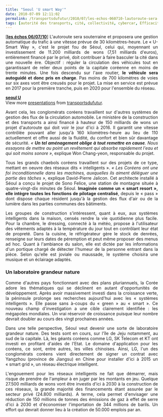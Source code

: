```yaml
---
title: "Seoul 'U smart Way'"
date: 2010-07-09 12:11:02
permalink: /transportsdufutur/2010/07/les-echos-060710-lautoroute-sera-souterraine-et-proposera-une-gestion-automatique-du-trafic-a-une-vitesse-prevue-de-30-2.html
tags: [autorité des transports, cité, collectivité, cybercar, Efficacité énergétique, Infrastructure, partage de la voirie, Pay as You Move]
---
```


<p align="justify" class="texte">[<strong><a href="http://www.lesechos.fr/info/metiers/020636561006-la-coree-du-sud-veut-passer-du-green-au-smart-.htm" target="_blank">les échos 06/07/10</a></strong>] L'autoroute sera souterraine et proposera une gestion automatique du trafic à une vitesse prévue de 30 kilomètres-heure. Le « U-Smart Way », c'est le projet fou de Séoul, celui qui, moyennant un investissement de 11.200 milliards de wons (7,51 milliards d'euros), entièrement financé par le privé, doit contribuer à faire basculer la cité dans une nouvelle ère. Objectif : réguler la circulation des véhicules tout en garantissant de relier deux points de la capitale coréenne en moins de trente minutes. Une fois descendu sur l'axe routier, <strong>le véhicule sera autoguidé et donc pris en charge</strong>. Pas moins de 700 kilomètres de voies sur six axes vont être creusés pour le projet. La mise en service est prévue en 2017 pour la première tranche, puis en 2020 pour l'ensemble du réseau. </p> <div id="__ss_4719061"><strong><a href="http://www.slideshare.net/transportsdufutur/seoul-u" title="seoul U ">seoul U </a></strong>   <div>View more <a href="http://www.slideshare.net/">presentations</a> from <a href="http://www.slideshare.net/transportsdufutur">transportsdufutur</a>.</div></div> <p align="justify" class="texte"> </p>  <!--more-->  <p align="justify" class="texte">Avant cela, les conglomérats coréens travaillent sur d'autres systèmes de gestion des flux de la circulation automobile. Le ministère de la construction et des transports a ainsi financé à hauteur de 150 milliards de wons un projet d'autoroute qui doit voir le jour d'ici à 2016. Il garantit une vitesse contrôlée pouvant aller jusqu'à 160 kilomètres-heure au lieu de 110 actuellement et offre aussi de la fluidité, du confort et bien sûr davantage de sécurité. <em>« <strong>Un tel aménagement oblige à tout remettre en cause</strong>. Nous essayons de mettre au point un revêtement qui absorbe rapidement l'eau et qui soit moins sonore »</em>, explique Won Chang-yeon, responsable du projet. </p> <p align="justify" class="texte">Tous les grands chaebols coréens travaillent sur des projets de ce type, mettant en oeuvre des réseaux dits « intelligents ». <em>« Les Coréens ont une foi inconditionnelle dans les machines, auxquelles ils aiment déléguer une partie des tâches »</em>, explique David-Pierre Jalicon. Cet architecte installé à Séoul a conçu le projet de Sono Felice, une station de montagne située à quatre-vingt-dix minutes de Séoul. <strong>Imaginée comme un « smart resort », elle intègre toutes les fonctions de pilotage centralisé</strong>, depuis le « pass » dont dispose chaque résident jusqu'à la gestion des flux d'air ou de la lumière dans les parties communes des bâtiments. </p> <p align="justify" class="texte">Les groupes de construction s'intéressent, quant à eux, aux systèmes intelligents dans la maison, censés rendre la vie quotidienne plus facile. Pour la chambre, le dressing, connecté à la météo, propose à l'utilisateur des vêtements adaptés à la température du jour tout en contrôlant leur état de propreté. Dans la cuisine, le réfrigérateur gère le stock de denrées, renseigne sur leurs dates de péremption et peut même proposer des menus ad hoc. Quant à l'ambiance du salon, elle est dictée par les informations d'un portique chargé de détecter l'humeur de la personne entrant dans la pièce. Selon qu'elle est joviale ou maussade, le système choisira une musique et un éclairage adaptés. </p> <h3 align="justify">Un laboratoire grandeur nature</h3> <p align="justify" class="texte">Comme d'autres pays fonctionnant avec des plans pluriannuels, la Corée adore les thématiques qui se déclinent en autant d'opportunités de développement. Après avoir massivement investi dans la croissance verte, la péninsule prolonge ses recherches aujourd'hui avec les « systèmes intelligents ». Elle passe sans à-coups du « green » au « smart ». Ce nouveau champ d'investigation a une cible clairement identifiée : les mégapoles mondiales. Un vrai réservoir de croissance puisque leur nombre devrait doubler au cours des vingt prochaines années. </p> <p align="justify" class="texte">Dans une telle perspective, Séoul veut devenir une sorte de laboratoire grandeur nature. Des tests sont en cours, sur l'île de Jeju notamment, au sud de la capitale. Là, les géants coréens comme LG, SK Telecom et KT ont investi en profitant d'aides de l'Etat. Le domaine d'application pour les coréens, ce sont, entre autres, les villes chinoises. Ainsi, LG, l'un des conglomérats coréens vient directement de signer un contrat avec Yangzhou (province de Jiangsu) en Chine pour installer d'ici à 2015 un « smart grid », un réseau électrique intelligent. </p> <p align="justify" class="texte">L'engouement pour les réseaux intelligents ne fait que démarrer, mais risque de prendre de l'ampleur à en juger par les montants en jeu. Quelque 27.500 milliards de wons vont être investis d'ici à 2030 à la construction de ces réseaux, la grande majorité des financements étant assurée par le secteur privé (24.800 milliards). A terme, cela permet d'envisager une réduction de 150 millions de tonnes des émissions de gaz à effet de serre d'ici à 2030 et d'économiser l'importation de 344 millions de barils. Un effort qui devrait donner lieu à la création de 50.000 emplois par an. </p>
